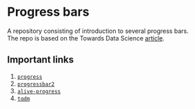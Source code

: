 Progress bars
================

A repository consisting of introduction to several progress bars.  
The repo is based on the Towards Data Science [article](https://towardsdatascience.com/a-complete-guide-to-using-progress-bars-in-python-aa7f4130cda8).


## Important links
1. [`progress`](https://github.com/verigak/progress/)
2. [`progressbar2`](https://github.com/WoLpH/python-progressbar)
3. [`alive-progress`](https://github.com/rsalmei/alive-progress)
4. [`tqdm`](https://github.com/tqdm/tqdm)